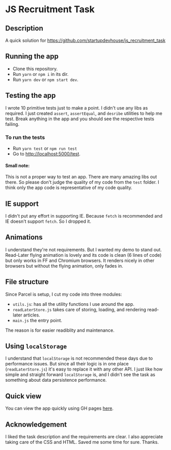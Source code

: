 # JS Recruitment Task

## Description
A quick solution for https://github.com/startupdevhouse/js_recruitment_task


## Running the app

- Clone this repository.
- Run `yarn` or `npm i` in its dir.
- Run `yarn dev` or `npm start dev`.

## Testing the app

I wrote 10 primitive tests just to make a point. I didn't use any libs as required. I just created `assert`, `assertEqual`, and `desribe` utilities to help me test. Break anything in the app and you should see the respective tests failing.  

### To run the tests
 
- Run `yarn test` or `npm run test` 
- Go to [http://localhost:5000/test](http://localhost:5000).

#### Small note:
This is not a proper way to test an app. There are many amazing libs out there. So please don't judge the quality of my code from the `test` folder. I think only the app code is representative of my code quality. 

## IE support
I didn't put any effort in supporting IE. Because `fetch` is recommended and IE doesn't support `fetch`. So I dropped it.

## Animations
I understand they're not requirements. But I wanted my demo to stand out. Read-Later flying animation is lovely and its code is clean (6 lines of code) but only works in FF and Chromium browsers. It renders nicely in other browsers but without the flying animation, only fades in.

## File structure

Since Parcel is setup, I cut my code into three modules:
- `utils.js`: has all the utility functions I use around the app.
- `readLaterStore.js` takes care of storing, loading, and rendering read-later articles.
- `main.js` the entry point.

The reason is for easier readiblity and maintenance. 

## Using `localStorage`

I understand that `localStorage` is not recommended these days due to performance issues. But since all their logic is in one place (`readLaterStore.js`) it's easy to replace it with any other API. I just like how simple and straight forward `localStorage` is, and I didn't see the task as something about data 
persistence performance. 

## Quick view

You can view the app quickly using GH pages [here](https://alshakero.github.io/js_recruitment_task/).


## Acknowledgement 

I liked the task description and the requirements are clear. I also appreciate taking care of the CSS and HTML. Saved me some time for sure. Thanks.
